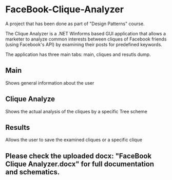 # FaceBook-Clique-Analyzer

A project that has been done as part of "Design Patterns" course.

The Clique Analyzer is a .NET Winforms based GUI application that allows a marketer to analyze common interests between cliques of Facebook friends (using Facebook's API) by examining their posts for predefined keywords.

The application has three main tabs: main, cliques and resutls dump.

## Main

Shows general information about the user

## Clique Analyze

Shows the actual analysis of the cliques by a specific Tree scheme 

## Results

Allows the user to save the examined cliques or a specific clique


## Please check the uploaded docx: "FaceBook Clique Analyzer.docx" for full documentation and schematics.
